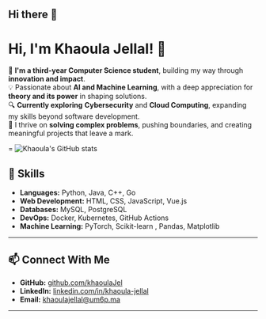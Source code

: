 ## Hi there 👋

<!--
**khaoulaJel/khaoulaJel** is a ✨ _special_ ✨ repository because its `README.md` (this file) appears on your GitHub profile.

Here are some ideas to get you started:

- 🔭 I’m currently working on ...
- 🌱 I’m currently learning ...
- 👯 I’m looking to collaborate on ...
- 🤔 I’m looking for help with ...
- 💬 Ask me about ...
- 📫 How to reach me: ...
- 😄 Pronouns: ...
- ⚡ Fun fact: ...
-->


# Hi, I'm Khaoula Jellal! 👋  

🌱 **I'm a third-year Computer Science student**, building my way through **innovation and impact**.  
💡 Passionate about **AI and Machine Learning**, with a deep appreciation for **theory and its power** in shaping solutions.  
🔍 **Currently exploring** **Cybersecurity** and **Cloud Computing**, expanding my skills beyond software development.  
🚀 I thrive on **solving complex problems**, pushing boundaries, and creating meaningful projects that leave a mark.  

=
![Khaoula's GitHub stats](https://github-readme-stats.vercel.app/api?username=khaoulaJel&show_icons=true&theme=radical)


## 🚀 **Skills**
- **Languages:** Python, Java, C++, Go  
- **Web Development:** HTML, CSS, JavaScript, Vue.js  
- **Databases:** MySQL, PostgreSQL 
- **DevOps:** Docker, Kubernetes, GitHub Actions  
- **Machine Learning:**  PyTorch, Scikit-learn , Pandas, Matplotlib

---

## 📫 **Connect With Me**
- **GitHub:** [github.com/khaoulaJel](https://github.com/khaoulaJel)  
- **LinkedIn:** [linkedin.com/in/khaoula-jellal](https://linkedin.com/in/khaoula-jellal)  
- **Email:** [khaoulajellal@um6p.ma](mailto:khaoula.jellal@um6p.ma)  

---

